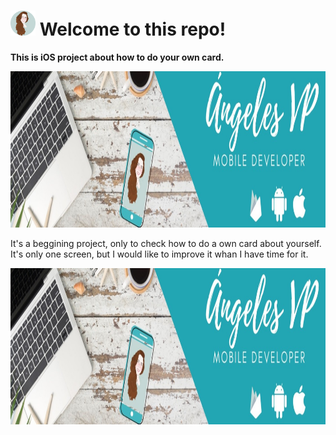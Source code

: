# <img height="40" src="https://github.com/AVazPar/cv/blob/master/images/angeles.png">  Welcome to this repo!
<b>This is iOS project about how to do your own card. </b>

<code><img height="250" src="https://github.com/AVazPar/cv/blob/master/images/portada_angeles.jpeg?raw=true"></code>

It's a beggining project, only to check how to do a own card about yourself. It's only one screen, but I would like to improve it whan I have time for it.

<code><img height="250" src="https://github.com/AVazPar/cv/blob/master/images/portada_angeles.jpeg?raw=true"></code>
